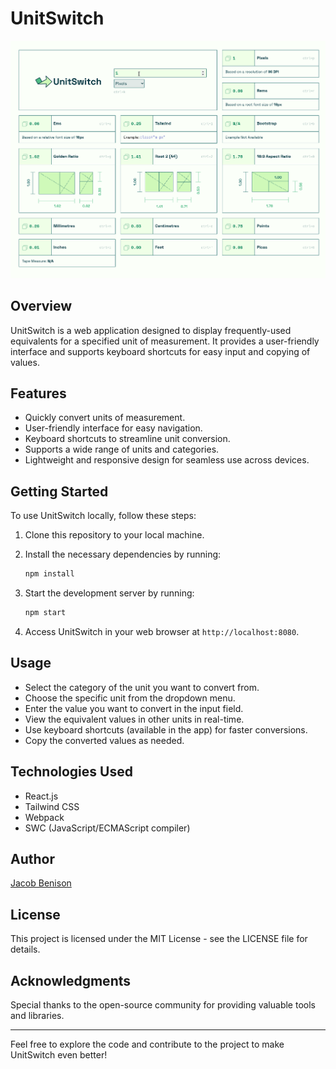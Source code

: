 # UnitSwitch

![Preview of the UnitSwitch App](./preview.gif)

## Overview

UnitSwitch is a web application designed to display frequently-used equivalents for a specified unit of measurement. It provides a user-friendly interface and supports keyboard shortcuts for easy input and copying of values.

## Features

- Quickly convert units of measurement.
- User-friendly interface for easy navigation.
- Keyboard shortcuts to streamline unit conversion.
- Supports a wide range of units and categories.
- Lightweight and responsive design for seamless use across devices.

## Getting Started

To use UnitSwitch locally, follow these steps:

1. Clone this repository to your local machine.

2. Install the necessary dependencies by running:

   ```bash
   npm install
   ```

3. Start the development server by running:

   ```bash
   npm start
   ```
4. Access UnitSwitch in your web browser at `http://localhost:8080`.

## Usage

- Select the category of the unit you want to convert from.
- Choose the specific unit from the dropdown menu.
- Enter the value you want to convert in the input field.
- View the equivalent values in other units in real-time.
- Use keyboard shortcuts (available in the app) for faster conversions.
- Copy the converted values as needed.

## Technologies Used

- React.js
- Tailwind CSS
- Webpack
- SWC (JavaScript/ECMAScript compiler)

## Author

[Jacob Benison](https://jacobbenison.com/)

## License

This project is licensed under the MIT License - see the LICENSE file for details.

## Acknowledgments
Special thanks to the open-source community for providing valuable tools and libraries.

---

Feel free to explore the code and contribute to the project to make UnitSwitch even better!

